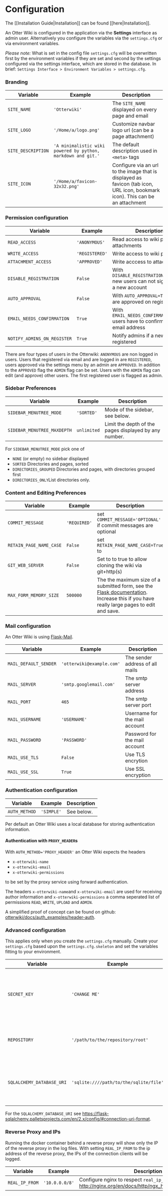 # Configuration

The [[Installation Guide|Installation]] can be found [[here|Installation]].

An Otter Wiki is configured in the application via the <i class="fas fa-cogs"></i>
 **Settings** interface as admin user. Alternatively you configure the variables via the
`settings.cfg` or via environment variables.

*Please note:* What is set in the config file `settings.cfg` will be overwritten first
by the environment variables if they are set and second by the settings configured
via the settings interface, which are stored in the database. In brief: `Settings Interface > Environment Variables > settings.cfg`.

### Branding

| Variable         |  Example        | Description                                  |
|------------------|-----------------|----------------------------------------------|
| `SITE_NAME`      | `'Otterwiki'`   | The `SITE_NAME` displayed on every page and email |
| `SITE_LOGO`      | `'/Home/a/logo.png'` | Customize navbar logo url (can be a page attachment) |
| `SITE_DESCRIPTION` | `'A minimalistic wiki powered by python, markdown and git.'` | The default description used in `<meta>` tags |
| `SITE_ICON`      | `'/Home/a/favicon-32x32.png'` | Configure via an url to the image that is displayed as favicon (tab icon, URL icon, bookmark icon). This can be an attachment |


### Permission configuration

| Variable         |  Example        | Description                                  |
|------------------|-----------------|----------------------------------------------|
| `READ_ACCESS`    | `'ANONYMOUS'`   | Read access to wiki pages and attachments    |
| `WRITE_ACCESS`   | `'REGISTERED'`  | Write access to wiki pages                   |
| `ATTACHMENT_ACCESS` | `'APPROVED'` | Write acccess to attachments                 |
| `DISABLE_REGISTRATION` | `False` | With `DISABLE_REGISTRATION=True` new users can not sign-up for a new account |
| `AUTO_APPROVAL`  | `False`         | With `AUTO_APPROVAL=True` users are approved on registration |
| `EMAIL_NEEDS_CONFIRMATION`  | `True`         | With `EMAIL_NEEDS_CONFIRMATION=True` users have to confirm their email address |
| `NOTIFY_ADMINS_ON_REGISTER` | `True`  | Notify admins if a new user is registered |

There are four types of users in the Otterwiki: `ANONYMOUS` are non logged in users.
Users that registered via email and are logged in are `REGISTERED`, users approved via
the settings menu by an admin are `APPROVED`. In addition to the `APPROVED` flag the `ADMIN`
flag can be set. Users with the `ADMIN` flag can edit (and approve) other users. The first registered user is flagged as admin.


### Sidebar Preferences

| Variable                | Example    | Description    |
| ----------------------- | ---------- | -------------- |
| `SIDEBAR_MENUTREE_MODE` | `'SORTED'` | Mode of the sidebar, see below. |
| `SIDEBAR_MENUTREE_MAXDEPTH` | `unlimited` | Limit the depth of the pages displayed by any number. |

For `SIDEBAR_MENUTREE_MODE` pick one of

- `NONE` (or empty) no sidebar displayed
- `SORTED` Directories and pages, sorted
- `DIRECTORIES_GROUPED` Directories and pages, with directories grouped first
- `DIRECTORIES_ONLY`List directories only.

### Content and Editing Preferences

| Variable                | Example    | Description    |
| ----------------------- | ---------- | -------------- |
| `COMMIT_MESSAGE` | `'REQUIRED'` | set `COMMIT_MESSAGE='OPTIONAL'` if commit messages are optional |
| `RETAIN_PAGE_NAME_CASE` | `False` | set `RETAIN_PAGE_NAME_CASE=True` to
| `GIT_WEB_SERVER` | `False` | Set to to true to allow cloning the wiki via git+http(s) |
| `MAX_FORM_MEMORY_SIZE` | `500000` | The the maximum size of a submitted form, see the [Flask documentation](https://flask.palletsprojects.com/en/stable/config/#MAX_FORM_MEMORY_SIZE). Increase this if you have really large pages to edit and save. |

### Mail configuration

An Otter Wiki is using [Flask-Mail](https://pythonhosted.org/Flask-Mail/).

| Variable         |  Example        | Description                                  |
|------------------|-----------------|----------------------------------------------|
| `MAIL_DEFAULT_SENDER` | `'otterwiki@example.com'` | The sender address of all mails |
| `MAIL_SERVER`    | `'smtp.googlemail.com'` | The smtp server address              |
| `MAIL_PORT`      | `465`           | The smtp server port                         |
| `MAIL_USERNAME`  | `'USERNAME'`    | Username for the mail account                |
| `MAIL_PASSWORD`  | `'PASSWORD'`    | Password for the mail account                |
| `MAIL_USE_TLS`   | `False`         | Use TLS encrytion                            |
| `MAIL_USE_SSL`   | `True`          | Use SSL encryption                           |

### Authentication configuration

| Variable         |  Example        | Description                                  |
|------------------|-----------------|----------------------------------------------|
| `AUTH_METHOD` | `'SIMPLE'` | See below. |

Per default an Otter Wiki uses a local database for storing authentication information.

#### Authentication with `PROXY_HEADER`s

With `AUTH_METHOD='PROXY_HEADER'` an Otter Wiki expects the headers

- `x-otterwiki-name`
- `x-otterwiki-email`
- `x-otterwiki-permissions`

to be set by the proxy service using forward authentication.

The headers `x-otterwiki-name`and `x-otterwiki-email` are used for receiving author information and `x-otterwiki-permissions` a comma seperated list of permissions `READ`, `WRITE`, `UPLOAD` and `ADMIN`.

A simplified proof of concept can be found on github: [otterwiki/docs/auth_examples/header-auth](https://github.com/redimp/otterwiki/tree/main/docs/auth_examples/header-auth).

### Advanced configuration

This applies only when you create the `settings.cfg` manually. Create your
`settings.cfg` based upon the `settings.cfg.skeleton` and set the
variables fitting to your environment.

| Variable         |  Example        | Description                                  |
|------------------|-----------------|----------------------------------------------|
| `SECRET_KEY`     | `'CHANGE ME'`   | Choose a random string that is used to encrypt user session data |
| `REPOSITORY`     | `'/path/to/the/repository/root'` | The absolute path to the repository storing the wiki pages |
| `SQLALCHEMY_DATABASE_URI` | `'sqlite:////path/to/the/sqlite/file'` | The absolute path to the database storing the user credentials |

For the `SQLALCHEMY_DATABASE_URI` see <https://flask-sqlalchemy.palletsprojects.com/en/2.x/config/#connection-uri-format>.

### Reverse Proxy and IPs

Running the docker container behind a reverse proxy will show only the IP of the reverse proxy in the log files. With setting `REAL_IP_FROM` to the ip address of the reverse proxy, the IPs of the connection clients will be logged.

| Variable         |  Example         | Description                                  |
|------------------|------------------|----------------------------------------------|
| `REAL_IP_FROM`   | `'10.0.0.0/8'`   | Configure nginx to respect `real_ip_header`, see <http://nginx.org/en/docs/http/ngx_http_realip_module.html> |
